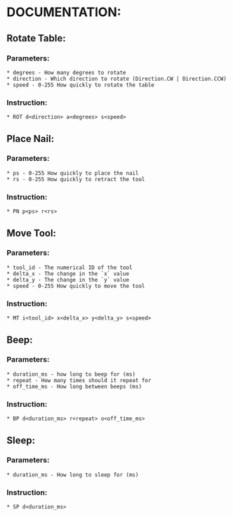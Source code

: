 # DOCUMENTATION:
## Rotate Table:
### Parameters:
    * degrees - How many degrees to rotate
    * direction - Which direction to rotate (Direction.CW | Direction.CCW)
    * speed - 0-255 How quickly to rotate the table
### Instruction:
    * ROT d<direction> a<degrees> s<speed>

## Place Nail:
### Parameters:
    * ps - 0-255 How quickly to place the nail
    * rs - 0-255 How quickly to retract the tool
### Instruction:
    * PN p<ps> r<rs>

## Move Tool:
### Parameters:
    * tool_id - The numerical ID of the tool
    * delta_x - The change in the `x` value
    * delta_y - The change in the `y` value
    * speed - 0-255 How quickly to move the tool
### Instruction:
    * MT i<tool_id> x<delta_x> y<delta_y> s<speed>

## Beep:
### Parameters:
    * duration_ms - how long to beep for (ms)
    * repeat - How many times should it repeat for
    * off_time_ms - How long between beeps (ms)
### Instruction:
    * BP d<duration_ms> r<repeat> o<off_time_ms>

## Sleep:
### Parameters:
    * duration_ms - How long to sleep for (ms)
### Instruction:
    * SP d<duration_ms>